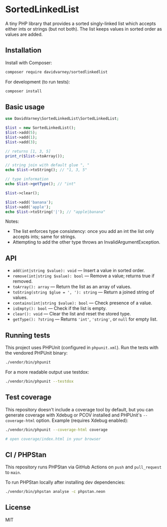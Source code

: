 # SortedLinkedList

A tiny PHP library that provides a sorted singly-linked list which accepts either ints or strings (but not both). The list keeps values in sorted order as values are added.

## Installation

Install with Composer:

```bash
composer require davidvarney/sortedlinkedlist
```

For development (to run tests):

```bash
composer install
```

## Basic usage

```php
use DavidVarney\SortedLinkedList\SortedLinkedList;

$list = new SortedLinkedList();
$list->add(5);
$list->add(1);
$list->add(3);

// returns [1, 3, 5]
print_r($list->toArray());

// string join with default glue ", "
echo $list->toString(); // "1, 3, 5"

// type information
echo $list->getType(); // "int"

$list->clear();

$list->add('banana');
$list->add('apple');
echo $list->toString('|'); // "apple|banana"
```

Notes:
- The list enforces type consistency: once you add an int the list only accepts ints; same for strings.
- Attempting to add the other type throws an InvalidArgumentException.

## API

- `add(int|string $value): void` — Insert a value in sorted order.
- `remove(int|string $value): bool` — Remove a value; returns true if removed.
- `toArray(): array` — Return the list as an array of values.
- `toString(string $glue = ', '): string` — Return a joined string of values.
- `contains(int|string $value): bool` — Check presence of a value.
- `isEmpty(): bool` — Check if the list is empty.
- `clear(): void` — Clear the list and reset the stored type.
- `getType(): ?string` — Returns `'int'`, `'string'`, or `null` for empty list.

## Running tests

This project uses PHPUnit (configured in `phpunit.xml`). Run the tests with the vendored PHPUnit binary:

```bash
./vendor/bin/phpunit
```

For a more readable output use testdox:

```bash
./vendor/bin/phpunit --testdox
```

## Test coverage

This repository doesn't include a coverage tool by default, but you can generate coverage with Xdebug or PCOV installed and PHPUnit's `--coverage-html` option. Example (requires Xdebug enabled):

```bash
./vendor/bin/phpunit --coverage-html coverage

# open coverage/index.html in your browser
```

## CI / PHPStan

This repository runs PHPStan via GitHub Actions on `push` and `pull_request` to `main`.

To run PHPStan locally after installing dev dependencies:

```bash
./vendor/bin/phpstan analyse -c phpstan.neon
```

## License

MIT
